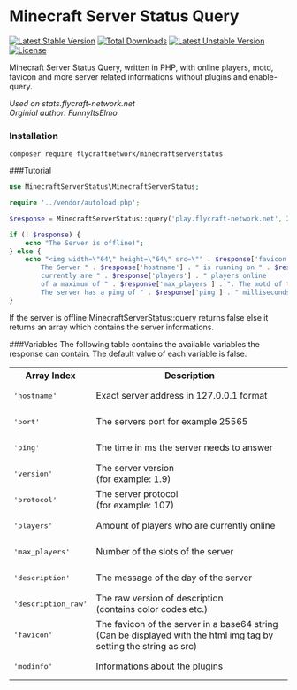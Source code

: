 # Minecraft Server Status Query

[![Latest Stable Version](https://poser.pugx.org/flycraftnetwork/minecraftserverstatus/v/stable)](https://packagist.org/packages/flycraftnetwork/minecraftserverstatus) [![Total Downloads](https://poser.pugx.org/flycraftnetwork/minecraftserverstatus/downloads)](https://packagist.org/packages/flycraftnetwork/minecraftserverstatus) [![Latest Unstable Version](https://poser.pugx.org/flycraftnetwork/minecraftserverstatus/v/unstable)](https://packagist.org/packages/flycraftnetwork/minecraftserverstatus) [![License](https://poser.pugx.org/flycraftnetwork/minecraftserverstatus/license)](https://packagist.org/packages/flycraftnetwork/minecraftserverstatus)

Minecraft Server Status Query, written in PHP, with online players, motd, favicon and more server related informations without plugins and enable-query.

*Used on stats.flycraft-network.net*  
*Orginial author: FunnyItsElmo*

### Installation
```
composer require flycraftnetwork/minecraftserverstatus
```
###Tutorial
```php
use MinecraftServerStatus\MinecraftServerStatus;

require '../vendor/autoload.php';

$response = MinecraftServerStatus::query('play.flycraft-network.net', 25565);

if (! $response) {
    echo "The Server is offline!";
} else {
    echo "<img width=\"64\" height=\"64\" src=\"" . $response['favicon'] . "\" /> <br>
		The Server " . $response['hostname'] . " is running on " . $response['version'] . " and is online,
		currently are " . $response['players'] . " players online
		of a maximum of " . $response['max_players'] . ". The motd of the server is '" . $response['description'] . "'.
		The server has a ping of " . $response['ping'] . " milliseconds.";
}
```
If the server is offline MinecraftServerStatus::query returns false else it returns an array which contains the server informations.

###Variables
The following table contains the available variables the response can contain. The default value of each variable is false.

<table border="0">
<tr>
<th>Array Index</th>
<th>Description</th>
</tr>
<tr>
<td><pre>'hostname'</pre></td>
<td>Exact server address in 127.0.0.1 format</td>
</tr>
<tr>
<td><pre>'port'</pre></td>
<td>The servers port for example 25565</td>
</tr>
<tr>
<td><pre>'ping'</pre></td>
<td>The time in ms the server needs to answer</td>
</tr>
<tr>
<td><pre>'version'</pre></td>
<td>The server version <br>(for example: 1.9)</td>
</tr>
<tr>
<td><pre>'protocol'</pre></td>
<td>The server protocol <br>(for example: 107)</td>
</tr>
<tr>
<td><pre>'players'</pre></td>
<td>Amount of players who are currently online</td>
</tr>
<tr>
<td><pre>'max_players'</pre></td>
<td>Number of the slots of the server</td>
</tr>
<tr>
<td><pre>'description'</pre></td>
<td>The message of the day of the server </td>
</tr>
<tr>
<td><pre>'description_raw'</pre></td>
<td>The raw version of description <br>(contains color codes etc.)</td>
</tr>
<tr>
<td><pre>'favicon'</pre></td>
<td>The favicon of the server in a base64 string <br>(Can be displayed with the html img tag by setting the string as src)</td>
</tr>
<tr>
<td><pre>'modinfo'</pre></td>
<td>Informations about the plugins</td>
</tr>
</table>


